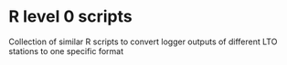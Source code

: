 # R level 0 scripts

Collection of similar R scripts to convert logger outputs of different LTO stations to one specific format